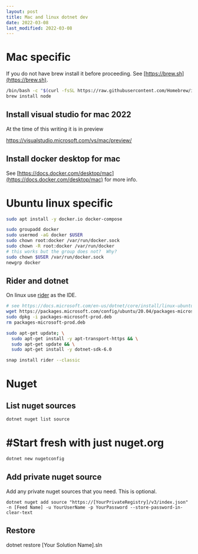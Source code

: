 ```yaml
---
layout: post
title: Mac and linux dotnet dev
date: 2022-03-08
last_modified: 2022-03-08
---
```


# Mac specific

If you do not have brew install it before proceeding.  See [https://brew.sh](https://brew.sh).

```bash
/bin/bash -c "$(curl -fsSL https://raw.githubusercontent.com/Homebrew/install/HEAD/install.sh)"
brew install node
```

## Install visual studio for mac 2022

At the time of this writing it is in preview

https://visualstudio.microsoft.com/vs/mac/preview/


## Install docker desktop for mac
See [https://docs.docker.com/desktop/mac](https://docs.docker.com/desktop/mac) for more info.

# Ubuntu linux specific

```bash
sudo apt install -y docker.io docker-compose

sudo groupadd docker
sudo usermod -aG docker $USER
sudo chown root:docker /var/run/docker.sock
sudo chown -R root:docker /var/run/docker
# this works but the group does not?  Why?
sudo chown $USER /var/run/docker.sock
newgrp docker
```

## Rider and dotnet

On linux use [rider](https://www.jetbrains.com/rider/) as the IDE.
```bash
# see https://docs.microsoft.com/en-us/dotnet/core/install/linux-ubuntu#2004-
wget https://packages.microsoft.com/config/ubuntu/20.04/packages-microsoft-prod.deb -O packages-microsoft-prod.deb
sudo dpkg -i packages-microsoft-prod.deb
rm packages-microsoft-prod.deb

sudo apt-get update; \
  sudo apt-get install -y apt-transport-https && \
  sudo apt-get update && \
  sudo apt-get install -y dotnet-sdk-6.0

snap install rider --classic
```


# Nuget

## List nuget sources

```bash
dotnet nuget list source
```

# #Start fresh with just nuget.org

```bash
dotnet new nugetconfig
```

## Add private nuget source

Add any private nuget sources that you need.  This is optional.

```
dotnet nuget add source "https://[YourPrivateRegistry]/v3/index.json" -n [Feed Name] -u YourUserName -p YourPassword --store-password-in-clear-text
```

## Restore

dotnet restore [Your Solution Name].sln







